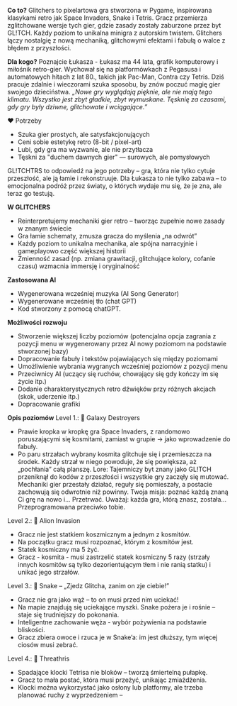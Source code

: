 **Co to?**
Glitchers to pixelartowa gra stworzona w Pygame, inspirowana klasykami retro jak Space Invaders, Snake i Tetris. Gracz przemierza zglitchowane wersje tych gier, gdzie zasady zostały zaburzone przez byt GL!TCH. Każdy poziom to unikalna minigra z autorskim twistem. Glitchers łączy nostalgię z nową mechaniką, glitchowymi efektami i fabułą o walce z błędem z przyszłości.


**Dla kogo?**
Poznajcie Łukasza - Łukasz ma 44 lata, grafik komputerowy i miłośnik retro-gier. Wychował się na platformówkach z Pegasusa i automatowych hitach z lat 80., takich jak Pac-Man, Contra czy Tetris. Dziś pracuje zdalnie i wieczorami szuka sposobu, by znów poczuć magię gier swojego dzieciństwa. 
_„Nowe gry wyglądają pięknie, ale nie mają tego klimatu. Wszystko jest zbyt gładkie, zbyt wymuskane. 
Tęsknię za czasami, gdy gry były dziwne, glitchowate i wciągające.”_

 ❤️ Potrzeby
- Szuka gier prostych, ale satysfakcjonujących
- Ceni sobie estetykę retro (8-bit / pixel-art)
- Lubi, gdy gra ma wyzwanie, ale nie przytłacza
- Tęskni za "duchem dawnych gier" — surowych, ale pomysłowych

GL!TCHTRS to odpowiedź na jego potrzeby – gra, która nie tylko cytuje przeszłość, ale ją łamie i rekonstruuje. Dla Łukasza to nie tylko zabawa – to emocjonalna podróż przez światy, o których wydaje mu się, że je zna, ale teraz go testują.

**W GLITCHERS**
- Reinterpretujemy mechaniki gier retro – tworząc zupełnie nowe zasady w znanym świecie
- Gra łamie schematy, zmusza gracza do myślenia „na odwrót”
- Każdy poziom to unikalna mechanika, ale spójna narracyjnie i gameplayowo część większej historii
- Zmienność zasad (np. zmiana grawitacji, glitchujące kolory, cofanie czasu) wzmacnia immersję i oryginalność

**Zastosowana AI**
- Wygenerowana wcześniej muzyka (AI Song Generator)
- Wygenerowane wcześniej tło (chat GPT)
- Kod stworzony z pomocą chatGPT.

**Możliwości rozwoju**
- Stworzenie  większej liczby poziomów (potencjalna opcja zagrania z pozycji menu w wygenerowany przez AI nowy poziomom na podstawie stworzonej bazy)
- Dopracowanie fabuły i tekstów pojawiających się między poziomami
- Umożliwienie wybrania wygranych wcześniej poziomów z pozycji menu
- Przeciwnicy AI (uczący się ruchów, chowający się gdy kończy im się życie itp.)
- Dodanie charakterystycznych retro dźwięków przy różnych akcjach (skok, uderzenie itp.)
- Dopracowanie grafiki

**Opis poziomów**
Level 1.: 🚀 Galaxy Destroyers 
* Prawie kropka w kropkę gra Space Invaders, z randomowo poruszającymi się kosmitami, zamiast w grupie -> jako wprowadzenie do fabuły.
* Po paru strzałach wybrany kosmita glitchuje się i przemieszcza na środek. Każdy strzał w niego powoduje, że się powiększa, aż „pochłania” całą planszę.
Lore:
Tajemniczy byt znany jako GL!TCH przeniknął do kodów z przeszłości i wszystkie gry zaczęły się mutować. Mechaniki gier przestały działać, reguły się pomieszały, a postacie zachowują się odwrotnie niż powinny. Twoja misja: poznać każdą znaną Ci grę na nowo i... Przetrwać. Uważaj: każda gra, którą znasz, została... Przeprogramowana przeciwko tobie.

Level 2.: 👾 Alion Invasion
* Gracz nie jest statkiem koszmicznym a jednym z kosmitów.
* Na początku gracz musi rozpoznać, którym z kosmitów jest.
* Statek kosmiczny ma 5 żyć.
* Gracz - kosmita - musi zastrzelić statek kosmiczny 5 razy (strzały innych kosmitów są tylko dezorientującym tłem i nie ranią statku) i unikać jego strzałów.

Level 3.: 🐍 Snake – „Zjedz Glitcha, zanim on zje ciebie!”
* Gracz nie gra jako wąż – to on musi przed nim uciekać!
* Na mapie znajdują się uciekające myszki. Snake pożera je i rośnie – staje się trudniejszy do pokonania.
* Inteligentne zachowanie węża -  wybór pożywienia na podstawie bliskości.
* Gracz zbiera owoce i rzuca je w Snake’a: im jest dłuższy, tym więcej ciosów musi zebrać.

Level 4.: 🧱 Threathris
* Spadające klocki Tetrisa nie bloków – tworzą śmiertelną pułapkę.
* Gracz to mała postać, która musi przeżyć, unikając zmiażdżenia.
* Klocki można wykorzystać jako osłony lub platformy, ale trzeba planować ruchy z wyprzedzeniem – 


